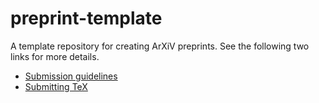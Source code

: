 # preprint-template
A template repository for creating ArXiV preprints. See the following two links for more details.
- [Submission guidelines](https://arxiv.org/help/submit)
- [Submitting TeX](https://arxiv.org/help/submit_tex)

